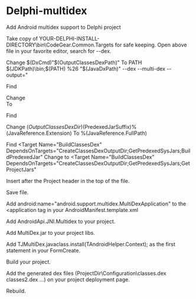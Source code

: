 # Delphi-multidex
Add Android multidex support to Delphi project

Take copy of YOUR-DELPHI-INSTALL-DIRECTORY\bin\CodeGear.Common.Targets for safe keeping.
Open above file in your favorite editor, search for --dex.

Change
  <DxClassesDexCmd>$(DxCmd)"$(OutputClassesDexPath)"</DxClassesDexCmd>
To
  <DxClassesDexCmd>PATH $(JDKPath)\bin;$(PATH) %26 "$(JavaDxPath)" --dex --multi-dex --output="</DxClassesDexCmd>

Find <Target Name="GetPredexedSysJars" Condition="('$(EnabledSysJars)'!='')">

Change
    <Split Text="$(EnabledSysJars)" Separator=";">
      <Output ItemName="SysJars" TaskParameter="Output" />
    </Split>  
To    
    <StringReplace Input="$(EnabledSysJars)" Replace=".dex" With="">
      <Output ItemName="SysJarstmp" TaskParameter="Output" />
    </StringReplace>
    <Split Text="@(SysJarstmp)" Separator=";">
      <Output ItemName="SysJars" TaskParameter="Output" />
    </Split>

Find <Target Name="GetProjectJars">
  
Change
  <PredexedJar>$(OutputClassesDexDir)%(JavaReference.Filename)$(PredexedJarSuffix)%(JavaReference.Extension)</PredexedJar>
To
  <PredexedJar>%(JavaReference.FullPath)</PredexedJar>
  
Find <Target Name="BuildClassesDex" DependsOnTargets="CreateClassesDexOutputDir;GetPredexedSysJars;BuildPredexedJar"
Change to
<Target Name="BuildClassesDex" DependsOnTargets="CreateClassesDexOutputDir;GetPredexedSysJars;GetProjectJars"

Insert <UsingTask TaskName="TrimEnd" AssemblyFile="$(BDS)\bin\Borland.Build.Tasks.Shared.dll"/> after the Project header in the top of the file.

Save file.

Add android:name="android.support.multidex.MultiDexApplication" to the <application tag in your AndroidManifest.template.xml

Add AndroidApi.JNI.Multidex to your project.

Add MultiDex.jar to your project libs.

Add TJMultiDex.javaclass.install(TAndroidHelper.Context);
as the first statement in your FormCreate.

Build your project.

Add the generated dex files (ProjectDir\Configuration\classes.dex classes2.dex ...) on your project deployment page.

Rebuild.

